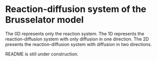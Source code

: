 # Reaction-diffusion system of the Brusselator model
The 0D represents only the reaction system. 
The 1D represents the reaction-diffusion system with only diffusion in one direction. 
The 2D presents the reaction-diffusion system with diffusion in two directions.

README is still under construction.
